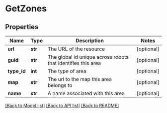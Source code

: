 # GetZones

## Properties
Name | Type | Description | Notes
------------ | ------------- | ------------- | -------------
**url** | **str** | The URL of the resource | [optional] 
**guid** | **str** | The global id unique across robots that identifies this area | [optional] 
**type_id** | **int** | The type of area | [optional] 
**map** | **str** | The url to the map this area belongs to | [optional] 
**name** | **str** | A name associated with this area | [optional] 

[[Back to Model list]](../README.md#documentation-for-models) [[Back to API list]](../README.md#documentation-for-api-endpoints) [[Back to README]](../README.md)


